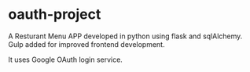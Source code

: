 oauth-project
=================

A Resturant Menu APP developed in python using flask and sqlAlchemy. Gulp added for improved frontend development.

It uses Google OAuth login service.